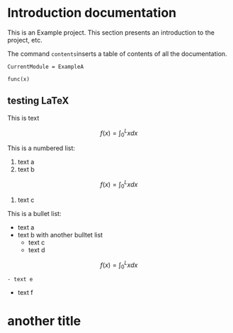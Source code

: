 
```@contents
```


# Introduction documentation

This is an Example project. This section presents an introduction to the project, etc.

The command `contents`inserts a table of contents of all the documentation.


```@meta
CurrentModule = ExampleA
```

```@docs
func(x)
```

## testing LaTeX

This is text
```math
 f(x) = \int_0^L x dx
```

This is a numbered list:
  1. text a
  1. text b
```math
    f(x) = \int_0^L x dx
```
  1. text c

This is a bullet list:
  * text a
  * text b with another bulltet list
    - text c
    - text d
```math
    f(x) = \int_0^L x dx
```
    - text e
  * text f

# another title
